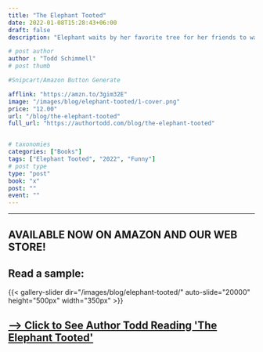 ```yaml
---
title: "The Elephant Tooted"
date: 2022-01-08T15:28:43+06:00
draft: false
description: "Elephant waits by her favorite tree for her friends to walk by at the end of every day. One day Giraffe heard a loud, TOOT coming from Elephant's direction."

# post author
author : "Todd Schimmell"
# post thumb

#Snipcart/Amazon Button Generate

afflink: "https://amzn.to/3gim32E"
image: "/images/blog/elephant-tooted/1-cover.png"
price: "12.00"
url: "/blog/the-elephant-tooted"
full_url: "https://authortodd.com/blog/the-elephant-tooted"


# taxonomies
categories: ["Books"]
tags: ["Elephant Tooted", "2022", "Funny"]
# post type
type: "post"
book: "x"
post: ""
event: ""
---
```

---

## AVAILABLE NOW ON AMAZON AND OUR WEB STORE!

## Read a sample:

{{< gallery-slider dir="/images/blog/elephant-tooted/" auto-slide="20000" height="500px" width="350px" >}}

## [--> Click to See Author Todd Reading 'The Elephant Tooted'](/blog/kindergarten-approved)
